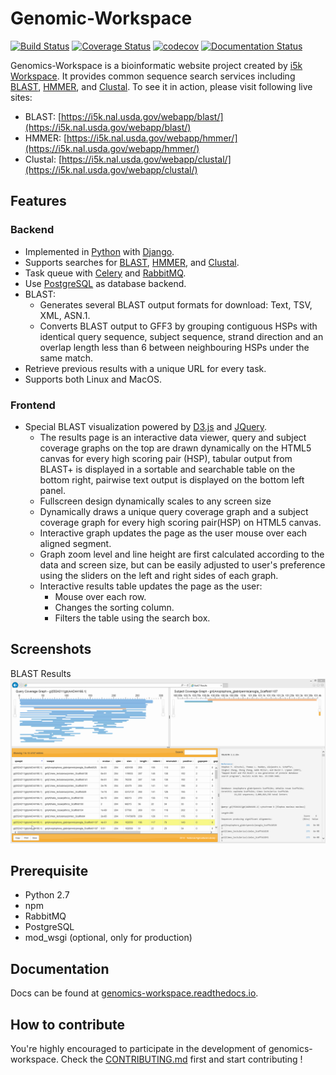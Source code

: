 # Genomic-Workspace

[![Build Status](https://travis-ci.org/NAL-i5K/NAL-genomics-workspace.svg?branch=master)](https://travis-ci.org/NAL-i5K/NAL-genomics-workspace/?branch=master)
[![Coverage Status](https://coveralls.io/repos/github/NAL-i5K/NAL-genomics-workspace/badge.svg?branch=master)](https://coveralls.io/github/NAL-i5K/NAL-genomics-workspace?branch=master)
[![codecov](https://codecov.io/gh/NAL-i5K/NAL-genomics-workspace/branch/master/graph/badge.svg)](https://codecov.io/gh/NAL-i5K/NAL-genomics-workspace)
[![Documentation Status](http://readthedocs.org/projects/genomics-workspace/badge/?version=latest)](http://genomics-workspace.readthedocs.io/en/latest/)

Genomics-Workspace is a bioinformatic website project created by [i5k Workspace](https://i5k.nal.usda.gov/). It provides common sequence search services including [BLAST](http://blast.ncbi.nlm.nih.gov/Blast.cgi?PAGE_TYPE=BlastDocs&DOC_TYPE=Download), [HMMER](http://hmmer.org/), and [Clustal](http://www.clustal.org/). To see it in action, please visit following live sites:

* BLAST: [https://i5k.nal.usda.gov/webapp/blast/](https://i5k.nal.usda.gov/webapp/blast/)
* HMMER: [https://i5k.nal.usda.gov/webapp/hmmer/](https://i5k.nal.usda.gov/webapp/hmmer/)
* Clustal: [https://i5k.nal.usda.gov/webapp/clustal/](https://i5k.nal.usda.gov/webapp/clustal/)

## Features

### Backend

* Implemented in [Python](https://www.python.org/) with [Django](https://www.djangoproject.com/).
* Supports searches for [BLAST](http://blast.ncbi.nlm.nih.gov/Blast.cgi?PAGE_TYPE=BlastDocs&DOC_TYPE=Download), [HMMER](http://hmmer.org/), and [Clustal](http://www.clustal.org/).
* Task queue with [Celery](https://github.com/celery/celery) and [RabbitMQ](http://www.rabbitmq.com/).
* Use [PostgreSQL](https://www.postgresql.org/) as database backend.
* BLAST:
  * Generates several BLAST output formats for download: Text, TSV, XML, ASN.1.
  * Converts BLAST output to GFF3 by grouping contiguous HSPs with identical query sequence, subject sequence, strand direction and an overlap length less than 6 between neighbouring HSPs under the same match.
* Retrieve previous results with a unique URL for every task.
* Supports both Linux and MacOS.

### Frontend

* Special BLAST visualization powered by [D3.js](https://d3js.org/) and [JQuery](http://jquery.com/).
  * The results page is an interactive data viewer, query and subject coverage graphs on the top are drawn dynamically on the HTML5 canvas for every high scoring pair (HSP), tabular output from BLAST+ is displayed in a sortable and searchable table on the bottom right, pairwise text output is displayed on the bottom left panel.
  * Fullscreen design dynamically scales to any screen size
  * Dynamically draws a unique query coverage graph and a subject coverage graph for every high scoring pair(HSP) on HTML5 canvas.
  * Interactive graph updates the page as the user mouse over each aligned segment.
  * Graph zoom level and line height are first calculated according to the data and screen size, but can be easily adjusted to user's preference using the sliders on the left and right sides of each graph.
  * Interactive results table updates the page as the user:
    * Mouse over each row.
    * Changes the sorting column.
    * Filters the table using the search box.

## Screenshots

BLAST Results
![BLAST Results](sphinx_doc/img/blast-results-dynamic.gif)

## Prerequisite

* Python 2.7
* npm
* RabbitMQ
* PostgreSQL
* mod_wsgi (optional, only for production)

## Documentation

Docs can be found at [genomics-workspace.readthedocs.io](https://genomics-workspace.readthedocs.io/en/latest/).

## How to contribute

You're highly encouraged to participate in the development of genomics-workspace. Check the [CONTRIBUTING.md](CONTRIBUTING.md) first and start contributing !
